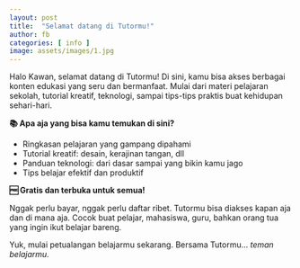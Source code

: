 ```yaml
---
layout: post
title:  "Selamat datang di Tutormu!"
author: fb
categories: [ info ]
image: assets/images/1.jpg
---
```

Halo Kawan, selamat datang di Tutormu! Di sini, kamu bisa akses berbagai konten edukasi yang seru dan bermanfaat. Mulai dari materi pelajaran sekolah, tutorial kreatif, teknologi, sampai tips-tips praktis buat kehidupan sehari-hari.

**📚 Apa aja yang bisa kamu temukan di sini?**

- Ringkasan pelajaran yang gampang dipahami
- Tutorial kreatif: desain, kerajinan tangan, dll
- Panduan teknologi: dari dasar sampai yang bikin kamu jago
- Tips belajar efektif dan produktif

**🆓 Gratis dan terbuka untuk semua!**

Nggak perlu bayar, nggak perlu daftar ribet. Tutormu bisa diakses kapan aja dan di mana aja. Cocok buat pelajar, mahasiswa, guru, bahkan orang tua yang ingin ikut belajar bareng.

Yuk, mulai petualangan belajarmu sekarang. Bersama Tutormu... *teman belajarmu.*
